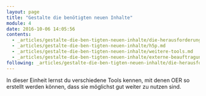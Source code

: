 ```yaml
---
layout: page
title: "Gestalte die benötigten neuen Inhalte"
module: 4
date: 2016-10-06 14:05:56
contents:
  - _articles/gestalte-die-ben-tigten-neuen-inhalte/die-herausforderung.md
  - _articles/gestalte-die-ben-tigten-neuen-inhalte/h5p.md
  - _articles/gestalte-die-ben-tigten-neuen-inhalte/weitere-tools.md
  - _articles/gestalte-die-ben-tigten-neuen-inhalte/externe-beauftragung.md
following: _articles/gestalte-die-ben-tigten-neuen-inhalte/die-herausforderung.md
---
```


In dieser Einheit lernst du verschiedene Tools kennen, mit denen OER so erstellt werden können, dass sie möglichst gut weiter zu nutzen sind.
